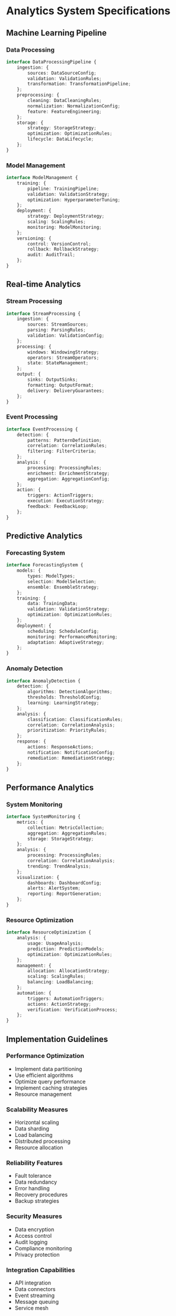 # Analytics System Specifications

## Machine Learning Pipeline

### Data Processing
```typescript
interface DataProcessingPipeline {
    ingestion: {
        sources: DataSourceConfig;
        validation: ValidationRules;
        transformation: TransformationPipeline;
    };
    preprocessing: {
        cleaning: DataCleaningRules;
        normalization: NormalizationConfig;
        feature: FeatureEngineering;
    };
    storage: {
        strategy: StorageStrategy;
        optimization: OptimizationRules;
        lifecycle: DataLifecycle;
    };
}
```

### Model Management
```typescript
interface ModelManagement {
    training: {
        pipeline: TrainingPipeline;
        validation: ValidationStrategy;
        optimization: HyperparameterTuning;
    };
    deployment: {
        strategy: DeploymentStrategy;
        scaling: ScalingRules;
        monitoring: ModelMonitoring;
    };
    versioning: {
        control: VersionControl;
        rollback: RollbackStrategy;
        audit: AuditTrail;
    };
}
```

## Real-time Analytics

### Stream Processing
```typescript
interface StreamProcessing {
    ingestion: {
        sources: StreamSources;
        parsing: ParsingRules;
        validation: ValidationConfig;
    };
    processing: {
        windows: WindowingStrategy;
        operators: StreamOperators;
        state: StateManagement;
    };
    output: {
        sinks: OutputSinks;
        formatting: OutputFormat;
        delivery: DeliveryGuarantees;
    };
}
```

### Event Processing
```typescript
interface EventProcessing {
    detection: {
        patterns: PatternDefinition;
        correlation: CorrelationRules;
        filtering: FilterCriteria;
    };
    analysis: {
        processing: ProcessingRules;
        enrichment: EnrichmentStrategy;
        aggregation: AggregationConfig;
    };
    action: {
        triggers: ActionTriggers;
        execution: ExecutionStrategy;
        feedback: FeedbackLoop;
    };
}
```

## Predictive Analytics

### Forecasting System
```typescript
interface ForecastingSystem {
    models: {
        types: ModelTypes;
        selection: ModelSelection;
        ensemble: EnsembleStrategy;
    };
    training: {
        data: TrainingData;
        validation: ValidationStrategy;
        optimization: OptimizationRules;
    };
    deployment: {
        scheduling: ScheduleConfig;
        monitoring: PerformanceMonitoring;
        adaptation: AdaptiveStrategy;
    };
}
```

### Anomaly Detection
```typescript
interface AnomalyDetection {
    detection: {
        algorithms: DetectionAlgorithms;
        thresholds: ThresholdConfig;
        learning: LearningStrategy;
    };
    analysis: {
        classification: ClassificationRules;
        correlation: CorrelationAnalysis;
        prioritization: PriorityRules;
    };
    response: {
        actions: ResponseActions;
        notification: NotificationConfig;
        remediation: RemediationStrategy;
    };
}
```

## Performance Analytics

### System Monitoring
```typescript
interface SystemMonitoring {
    metrics: {
        collection: MetricCollection;
        aggregation: AggregationRules;
        storage: StorageStrategy;
    };
    analysis: {
        processing: ProcessingRules;
        correlation: CorrelationAnalysis;
        trending: TrendAnalysis;
    };
    visualization: {
        dashboards: DashboardConfig;
        alerts: AlertSystem;
        reporting: ReportGeneration;
    };
}
```

### Resource Optimization
```typescript
interface ResourceOptimization {
    analysis: {
        usage: UsageAnalysis;
        prediction: PredictionModels;
        optimization: OptimizationRules;
    };
    management: {
        allocation: AllocationStrategy;
        scaling: ScalingRules;
        balancing: LoadBalancing;
    };
    automation: {
        triggers: AutomationTriggers;
        actions: ActionStrategy;
        verification: VerificationProcess;
    };
}
```

## Implementation Guidelines

### Performance Optimization
- Implement data partitioning
- Use efficient algorithms
- Optimize query performance
- Implement caching strategies
- Resource management

### Scalability Measures
- Horizontal scaling
- Data sharding
- Load balancing
- Distributed processing
- Resource allocation

### Reliability Features
- Fault tolerance
- Data redundancy
- Error handling
- Recovery procedures
- Backup strategies

### Security Measures
- Data encryption
- Access control
- Audit logging
- Compliance monitoring
- Privacy protection

### Integration Capabilities
- API integration
- Data connectors
- Event streaming
- Message queuing
- Service mesh
